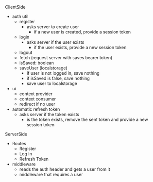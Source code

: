 
ClientSide
- auth util
  - register
    - asks server to create user
      - if a new user is created, provide a session token
  - login
    - asks server if the user exists
      - if the user exists, provide a new session token
  - logout
  - fetch (request server with saves bearer token)
  - isSaved: boolean
  - saveUser (localstorage)
    - if user is not logged in, save nothing
    - if  isSaved is false, save nothing
    - save user to localstorage
- ui
  - context provider
  - context consumer
  - redirect if no user
- automatic refresh token
  - asks server if the token exists
    - is the token exists, remove the sent token and provide a new session token

ServerSide
- Routes
  - Register
  - Log In
  - Refresh Token
- middleware
  - reads the auth header and gets a user from it
  - middleware that requires a user
